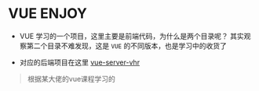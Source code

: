 # VUE ENJOY

- VUE 学习的一个项目，这里主要是前端代码，为什么是两个目录呢？ 其实观察第二个目录不难发现，这是 `VUE` 的不同版本，也是学习中的收货了

- 对应的后端项目在这里 [vue-server-vhr](https://github.com/corgiu/vue-study/tree/main/vue-server-vhr)

> 根据某大佬的vue课程学习的
